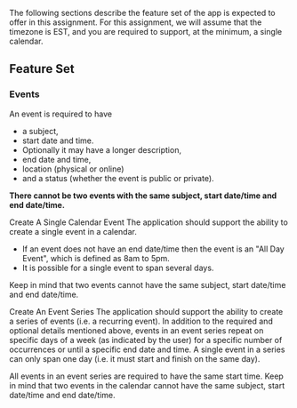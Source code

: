 The following sections describe the feature set of the app is expected to offer in this assignment. For this assignment, we will assume that the timezone is EST, and you are required to support, at the minimum, a single calendar.


## Feature Set
### Events
An event is required to have
- a subject,
- start date and time.
- Optionally it may have a longer description,
- end date and time,
- location (physical or online)
- and a status (whether the event is public or private).

**There cannot be two events with the same subject, start date/time and end date/time.**

Create A Single Calendar Event
The application should support the ability to create a single event in a calendar.
- If an event does not have an end date/time then the event is an "All Day Event", which is defined as 8am to 5pm. 
- It is possible for a single event to span several days.

Keep in mind that two events cannot have the same subject, start date/time and end date/time.

Create An Event Series
The application should support the ability to create a series of events (i.e. a recurring event). In addition to the required and optional details mentioned above, events in an event series repeat on specific days of a week (as indicated by the user) for a specific number of occurrences or until a specific end date and time. A single event in a series can only span one day (i.e. it must start and finish on the same day).

All events in an event series are required to have the same start time. Keep in mind that two events in the calendar cannot have the same subject, start date/time and end date/time.

